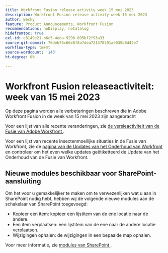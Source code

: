 ```yaml
---
title: Workfront Fusion release activity week 15 mei 2023
description: Workfront Fusion release activity week 15 mei 2023
author: Becky
feature: Product Announcements, Workfront Fusion
recommendations: noDisplay, noCatalog
hidefromtoc: true
exl-id: e8149e21-b6c5-4eda-9296-095bf2f93a33
source-git-commit: 76deb76c66e8f8a7dea721378591ae035b8d42e7
workflow-type: tm+mt
source-wordcount: '143'
ht-degree: 0%

---
```


# Workfront Fusion releaseactiviteit: week van 15 mei 2023

Op deze pagina worden alle verbeteringen beschreven die in Adobe Workfront Fusion in de week van 15 mei 2023 zijn aangebracht

Voor een lijst van alle recente veranderingen, zie [ de versieactiviteit van de Fusie van Adobe Workfront ](../../../product-announcements/product-releases/fusion-release-activity/fusion-release-activity.md).

Voor een lijst van recente insectenmoeilijke situaties in de Fusie van Workfront, zie de [ pagina van de Updates van het Onderhoud van Workfront ](https://experienceleague.adobe.com/docs/workfront-known-issues/releases/current-updates.html) en controleer om het even welke updates geëtiketteerd de Update van het Onderhoud van de Fusie van Workfront.

## Nieuwe modules beschikbaar voor SharePoint-aansluiting

Om het voor u gemakkelijker te maken om te verwezenlijken wat u aan in SharePoint nodig hebt, hebben wij de volgende nieuwe modules aan de schakelaar van SharePoint toegevoegd:

* Kopieer een item: kopieer een lijstitem van de ene locatie naar de andere.
* Een item verplaatsen: een lijstitem van de ene naar de andere locatie verplaatsen.
* Wijzigingen ophalen: de wijzigingen in een bepaalde map ophalen.

<!-- Watch events: Trigger a scenario instantly when an item in SharePoint is added, updated, or deleted.
-->

Voor meer informatie, zie [ modules van SharePoint ](/help/quicksilver/workfront-fusion/apps-and-their-modules/sharepoint-modules.md).
